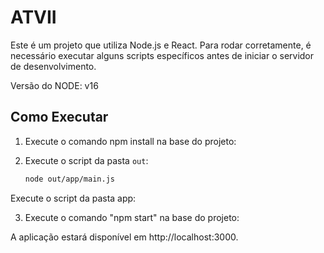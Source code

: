 # ATVII

Este é um projeto que utiliza Node.js e React. Para rodar corretamente, é necessário executar alguns scripts específicos antes de iniciar o servidor de desenvolvimento.

Versão do NODE: v16

## Como Executar

1.  Execute o comando npm install na base do projeto:

2. Execute o script da pasta `out`:

   ```bash
   node out/app/main.js
Execute o script da pasta app:

3. Execute o comando "npm start" na base do projeto:


A aplicação estará disponível em http://localhost:3000.
